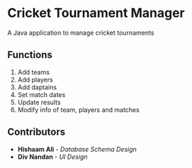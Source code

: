 # Cricket Tournament Manager

A Java application to manage cricket tournaments

## Functions
1. Add teams
2. Add players
3. Add daptains
4. Set match dates
5. Update results
6. Modify info of team, players and matches

## Contributors
* **Hishaam Ali** - *Database Schema Design*
* **Div Nandan**  - *UI Design*
